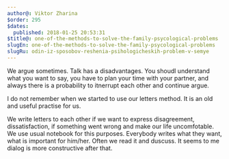```yaml
---
author@: Viktor Zharina
$order: 295
$dates:
  published: 2018-01-25 20:53:31
$title@: one-of-the-methods-to-solve-the-family-psycological-problems
slugEn: one-of-the-methods-to-solve-the-family-psycological-problems
slugRu: odin-iz-sposobov-reshenia-psihologicheskih-problem-v-semye
---
```

We argue sometimes. Talk has a disadvantages. You shoudl understand what you want to say, you have to plan your time with your partner, and always there is a probability to itnerrupt each other and continue argue.

I do not remember when we started to use our letters method. It is an old and useful practise for us.

We write letters to each other if we want to express disagreement, dissatisfaction, if something went wrong and make our life uncomfotable. We use usual notebook for this purposes. Everybody writes what they want, what is important for him/her. Often we read it and duscuss. It seems to me dialog is more constructive after that.

